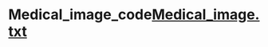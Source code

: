 # Medical_image_code[Medical_image.txt](https://github.com/Muneeb1234rah/Medical_image_code/files/9017180/Medical_image.txt)
